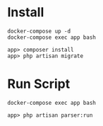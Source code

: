 # Install

```shell
docker-compose up -d
docker-compose exec app bash

app> composer install
app> php artisan migrate
```

# Run Script

```shell
docker-compose exec app bash

app> php artisan parser:run
```
